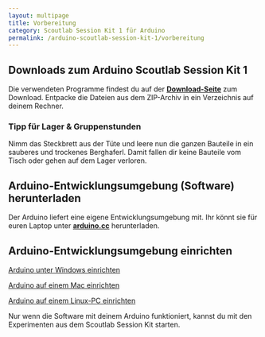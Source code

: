 ```yaml
---
layout: multipage
title: Vorbereitung
category: Scoutlab Session Kit 1 für Arduino
permalink: /arduino-scoutlab-session-kit-1/vorbereitung
---
```

## Downloads zum Arduino Scoutlab Session Kit 1
<div class="alert alert-info" role="alert">Die verwendeten Programme findest du auf der <a href="https://vcp-scoutlab.github.io/arduino-scoutlab-session-kit-1/download"><strong>Download-Seite</strong></a> zum Download.
Entpacke die Dateien aus dem ZIP-Archiv in ein Verzeichnis auf deinem Rechner.
</div>

<div class="alert alert-info" role="alert">
<h3>Tipp für Lager & Gruppenstunden</h3>
Nimm das Steckbrett aus der Tüte und leere nun die ganzen Bauteile in ein sauberes und trockenes Berghaferl.
Damit fallen dir keine Bauteile vom Tisch oder gehen auf dem Lager verloren.
</div>

## Arduino-Entwicklungsumgebung (Software) herunterladen

<div class="alert alert-info" role="alert">Der Arduino liefert eine eigene Entwicklungsumgebung mit. Ihr könnt sie für euren Laptop unter <strong><a href="https://www.arduino.cc/en/Main/Software" target="_blank">arduino.cc</a></strong> herunterladen.</div>

## Arduino-Entwicklungsumgebung einrichten

<span class="glyphicon glyphicon-book" aria-hidden="true">[ Arduino unter Windows einrichten](Arduino-Setup-auf-einem-Windows-PC)</span>

<span class="glyphicon glyphicon-book" aria-hidden="true">[ Arduino auf einem Mac einrichten](Arduino-Setup-auf-einem-Mac)</span>

<span class="glyphicon glyphicon-book" aria-hidden="true">[ Arduino auf einem Linux-PC einrichten](Arduino-Setup-auf-einem-Linux-PC)</span>

<div class="alert alert-info" role="alert">Nur wenn die Software mit deinem Arduino funktioniert, kannst du mit den Experimenten aus dem Scoutlab Session Kit starten.</div>
